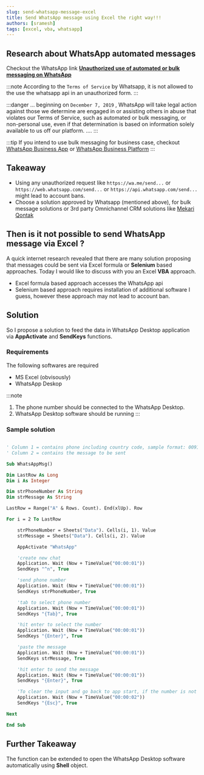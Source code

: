 ```yaml
---
slug: send-whatsapp-message-excel
title: Send WhatsApp message using Excel the right way!!!
authors: [sramesh]
tags: [excel, vba, whatsapp]
---
```


## Research about WhatsApp automated messages

Checkout the WhatsApp link **[Unauthorized use of automated or bulk messaging on WhatsApp](https://faq.whatsapp.com/5957850900902049)**

<!-- truncate -->

:::note
According to the `Terms of Service` by Whatsapp, it is not allowed to the use the whatsapp api in an unauthorized form. 
:::

:::danger
... beginning on `December 7, 2019` , WhatsApp will take legal action against those we determine are engaged in or assisting others in abuse that violates our Terms of Service, such as automated or bulk messaging, or non-personal use, even if that determination is based on information solely available to us off our platform. ....
:::

:::tip
If you intend to use bulk messaging for business case, checkout [WhatsApp Business App](https://www.whatsapp.com/business/) or [WhatsApp Business Platform](https://www.whatsapp.com/business/api)
:::

## Takeaway

* Using any unauthorized request like `https://wa.me/send...` or `https://web.whatsapp.com/send...` or `https://api.whatsapp.com/send...` might lead to account bans.
* Choose a solution approved by Whatsapp (mentioned above), for bulk message solutions or 3rd party Omnichannel CRM solutions like [Mekari Qontak](https://qontak.com/intl/)

## Then is it not possible to send WhatsApp message via Excel ?

A quick internet research revealed that there are many solution proposing that messages could be sent via Excel formula or __Selenium__ based approaches. Today I would like to discuss with you an Excel **VBA** approach.
* Excel formula based approach accesses the WhatsApp api
* Selenium based approach requires installation of additional software
I guess, however these approach may not lead to account ban.

## Solution

So I propose a solution to feed the data in WhatsApp Desktop application via __AppActivate__ and __SendKeys__ functions.

### Requirements

The following softwares are required
* MS Excel (obvisously)
* WhatsApp Deskop

:::note
1. The phone number should be connected to the WhatsApp Desktop.
2. WhatsApp Desktop software should be running
:::

### Sample solution

```vb title="SendMessage"

' Column 1 = contains phone including country code, sample format: 009172---
' Column 2 = contains the message to be sent

Sub WhatsAppMsg()

Dim LastRow As Long
Dim i As Integer

Dim strPhoneNumber As String
Dim strMessage As String

LastRow = Range("A" & Rows. Count). End(xlUp). Row

For i = 2 To LastRow

    strPhoneNumber = Sheets("Data"). Cells(i, 1). Value
    strMessage = Sheets("Data"). Cells(i, 2). Value

    AppActivate "WhatsApp"

    'create new chat
    Application. Wait (Now + TimeValue("00:00:01"))
    SendKeys "^n", True

    'send phone number
    Application. Wait (Now + TimeValue("00:00:01"))
    SendKeys strPhoneNumber, True

    'tab to select phone number
    Application. Wait (Now + TimeValue("00:00:01"))
    SendKeys "{Tab}", True

    'hit enter to select the number
    Application. Wait (Now + TimeValue("00:00:01"))
    SendKeys "{Enter}", True

    'paste the message
    Application. Wait (Now + TimeValue("00:00:01"))
    SendKeys strMessage, True

    'hit enter to send the message
    Application. Wait (Now + TimeValue("00:00:01"))
    SendKeys "{Enter}", True

    'To clear the input and go back to app start, if the number is not found
    Application. Wait (Now + TimeValue("00:00:02"))
    SendKeys "{Esc}", True

Next

End Sub
```

## Further Takeaway

The function can be extended to open the WhatsApp Desktop software automatically using __Shell__ object.
